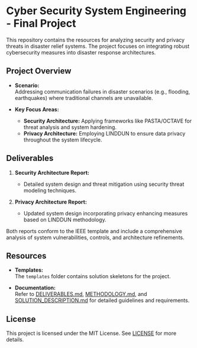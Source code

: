 # Cyber Security System Engineering - Final Project

This repository contains the resources for analyzing security and privacy threats in disaster relief systems. The project focuses on integrating robust cybersecurity measures into disaster response architectures.

## Project Overview

- **Scenario:**  
  Addressing communication failures in disaster scenarios (e.g., flooding, earthquakes) where traditional channels are unavailable.

- **Key Focus Areas:**  
  - **Security Architecture:** Applying frameworks like PASTA/OCTAVE for threat analysis and system hardening.  
  - **Privacy Architecture:** Employing LINDDUN to ensure data privacy throughout the system lifecycle.

## Deliverables

1. **Security Architecture Report:**  
   - Detailed system design and threat mitigation using security threat modeling techniques.
   
2. **Privacy Architecture Report:**  
   - Updated system design incorporating privacy enhancing measures based on LINDDUN methodology.

Both reports conform to the IEEE template and include a comprehensive analysis of system vulnerabilities, controls, and architecture refinements.

## Resources

- **Templates:**  
  The `templates` folder contains solution skeletons for the project.
  
- **Documentation:**  
  Refer to [DELIVERABLES.md](./DELIVERABLES.md), [METHODOLOGY.md](./METHODOLOGY.md), and [SOLUTION_DESCRIPTION.md](./SOLUTION_DESCRIPTION.md) for detailed guidelines and requirements.

## License

This project is licensed under the MIT License. See [LICENSE](./LICENSE) for more details.